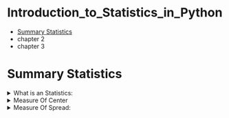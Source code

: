 # Introduction_to_Statistics_in_Python
+  [Summary Statistics](#Summary-Statistics)
+ chapter 2
+ chapter 3
# Summary Statistics  
<details>
  <summary>What is an Statistics:</summary> 
  <blockquote>
<details>
  <summary>What is an Statistics</summary>
 
  + **The field of statistics** - The practice and study of collecting and analyzing
  + **A Summary Statistics** - a fact about or summary of some data
</details>
<details>
  <summary>What Statistics Can do</summary>
 
  + How likely someone to purchase a product? are peopele more likely to purchase it, if they can use a different payment system?
  + How many occupants will your hotel have ? How can you optimize occupancy?
  + How many sizes of jeans need to be manufactured so they can fit 95% of the population? Should the same number of each size be prepared?
  + A/B test: Which ad is more effecive in getting people to purchase a product? 
</details>
<details>
  <summary>What Statistics Cannot do?</summary> 
  
  + While statistics can answer a lot of questions, it's important to note that statistics can't answer every question
</details>

<details>
  <summary>Types of statistics</summary>
  
  ### Descriptive
  + Decribe and summarize data
  ### Inferential Statistics
  + Use a sample of data to make inferences about a larger population like what percent of people drive to work?
#### Example  
  ![image](https://github.com/AyeshaIrshad1337/Introduction_to_Statistics_in_Python/assets/104616632/d54c9998-052a-4e7f-a31d-89c626f475ba)

</details>
<details>
  <summary>Types Of Data</summary>
  
 ### Numeric (Quantitaive)
  + **Continuous (Measured)**: 
  + Airplane speed
  + Time spent waiting in line
  + **Discete (Counted)**: 
  + Number of pets
  + Number of Packages shipped
 ### Categorical (Qualitative)
  + **Nomial (Unordered)**: 
  + Married/Unmarried
  + Country of residence
  + **Ordinal (Ordered)**: 
  + Strongly agreee / Somewhat disagree / Strongly disagree etc
  ### Example:
  ![image](https://github.com/AyeshaIrshad1337/Introduction_to_Statistics_in_Python/assets/104616632/f569cbaa-171c-459b-aed9-20881afc681b)

</details>
  </blockquote>
</details>
<details>
  <summary>Measure Of Center</summary>
  <blockquote>
<details>
      <summary>Historgram</summary>
      
![image](https://github.com/AyeshaIrshad1337/Introduction_to_Statistics_in_Python/assets/104616632/c7fc9606-35bf-441d-9d4d-b773dd0569e0)

A histogram takes a bunch of data points and separates them into bins, or ranges of values. Here, there's a bin for 0 to 2 hours, 2 to 4 hours, and so on. The heights of the bars represent the number of data points that fall into that bin, so there's one mammal in the dataset that sleeps between 0 to 2 hours, and nine mammals that sleep two to four hours. Histograms are a great way to visually summarize the data, but we can use numerical summary statistics to summarize even further.
   
</details>
<details>
      <summary>Measure Of Center : Mean</summary>
 
  ![image](https://github.com/AyeshaIrshad1337/Introduction_to_Statistics_in_Python/assets/104616632/67c261ad-2b99-477a-9137-0bed265ebaa8)

The mean, often called the average, is one of the most common ways of summarizing data. To calculate mean, we add up all the numbers of interest and divide by the total number of data points, which is 83 here. This gives us 10-point-43 hours of sleep. In Python, we can use numpy's mean function, passing it the variable of interest.

</details>
<details>
      <summary>Measure Of Center : Median</summary>
 
![image](https://github.com/AyeshaIrshad1337/Introduction_to_Statistics_in_Python/assets/104616632/9af45e5e-2691-4fc2-8da5-d92355351bef)
  
The median is the value where 50% of the data is lower than it, and 50% of the data is higher. We can calculate this by sorting all the data points and taking the middle one, which would be index 41 in this case. This gives us a median of 10-point-1 hours of sleep. In Python, we can use np-dot-median to do the calculations for us.
  
</details>
<details>
      <summary>Measure Of Center : Mode</summary>
 
![image](https://github.com/AyeshaIrshad1337/Introduction_to_Statistics_in_Python/assets/104616632/c86448da-f099-4195-9aac-ab5cb42c07e8)
 
The mode is the most frequent value in the data. If we count how many occurrences there are of each sleep_total and sort in descending order, there are 4 mammals that sleep for 12.5 hours, so this is the mode. The mode of the vore variable, which indicates the animal's diet, is herbivore. We can also find the mode using the mode function from the statistics module. Mode is often used for categorical variables, since categorical variables can be unordered and often don't have an inherent numerical representation.
  
</details>

<details>
      <summary>Adding Outlier</summary>
 
 We get a mean sleep time of 16-point-5 hours and a median sleep time of 18-point-9 hours.  
  
![image](https://github.com/AyeshaIrshad1337/Introduction_to_Statistics_in_Python/assets/104616632/760b285f-4ea2-4f34-8c01-907d47aaf2f1)

Now let's say we've discovered a new mystery insectivore that never sleeps. i.e row 89 has sleep 0.0

![image](https://github.com/AyeshaIrshad1337/Introduction_to_Statistics_in_Python/assets/104616632/a5706b58-6151-4727-ae91-753a93aef10a)

If we take the mean and median again, we get different results. The mean went down by more than 3 hours, while the median changed by less than an hour. This is because the mean is much more sensitive to extreme values than the median.  
  
![image](https://github.com/AyeshaIrshad1337/Introduction_to_Statistics_in_Python/assets/104616632/7313073f-c922-4060-bf21-21f953a4ddcd)
  
  
</details>

<details>
      <summary>Which Measure to Use ? </summary>
  
 ![image](https://github.com/AyeshaIrshad1337/Introduction_to_Statistics_in_Python/assets/104616632/c1e27433-9270-4eb9-b3b9-e86f752fb60e)

  
 Since the mean is more sensitive to extreme values, it works better for symmetrical data like this. Notice that the mean, in black, and median, in red, are quite close.
  
</details>
<details>
      <summary>Skew </summary>
  
 ![image](https://github.com/AyeshaIrshad1337/Introduction_to_Statistics_in_Python/assets/104616632/2b8a6d62-75b2-4b7b-b9a8-6035260f4de3)
  
However, if the data is skewed, meaning it's not symmetrical, like this, median is usually better to use. In this histogram, the data is piled up on the right, with a tail on the left. Data that looks like this is called left-skewed data. When data is piled up on the left with a tail on the right, it's right-skewed.
 ## Which measure to use?
  
  When data is skewed, the mean and median are different. The mean is pulled in the direction of the skew, so it's lower than the median on the left-skewed data, and higher than the median on the right-skewed data. Because the mean is pulled around by the extreme values, it's better to use the median since it's less affected by outliers.
    
</details>
  </blockquote>
</details>
<details>
  <summary>Measure Of Spread: </summary>
  <blockquote>
  
<details>
  <summary>What is Spread?</summary>
  
  ![image](https://github.com/AyeshaIrshad1337/Introduction_to_Statistics_in_Python/assets/104616632/0f4ceacb-8736-45b7-99f6-cb289c2015dd)

  Spread is just what it sounds like - it describes how spread apart or close together the data points are. Just like measures of center, there are a few different measures of spread.
</details>

<details>
  <summary>Variance</summary>
  
  ![image](https://github.com/AyeshaIrshad1337/Introduction_to_Statistics_in_Python/assets/104616632/e84744db-2b1c-420e-9c22-9d05234156fe)

  Average Distance from each data point to the data's mean  
  ## Calculate the Variance  
  
![image](https://github.com/AyeshaIrshad1337/Introduction_to_Statistics_in_Python/assets/104616632/2a3d0d9b-5fda-4981-b077-3d87e18973f6)  
    
![image](https://github.com/AyeshaIrshad1337/Introduction_to_Statistics_in_Python/assets/104616632/eadc36dc-141c-4c9b-ab4a-fa06f1fb6fb0)

  To calculate the variance, we start by calculating the distance between each point and the mean, so we get one number for every data point. We then square each distance and then add them all together. Finally, we divide the sum of squared distances by the number of data points minus 1, giving us the variance. The higher the variance, the more spread out the data is. It's important to note that the units of variance are squared, so in this case, it's 19-point-8 hours squared.   
  
  ![image](https://github.com/AyeshaIrshad1337/Introduction_to_Statistics_in_Python/assets/104616632/ee033693-f1bd-4f3f-8d99-a72080ab5ce2)

  
   We can calculate the variance in one step using np-dot-var, setting the ddof argument to 1. If we don't specify ddof equals 1, a slightly different formula is used to calculate variance that should only be used on a full population, not a sample.
</details>
<details>
  <summary>Standard Deviation</summary>
  
![image](https://github.com/AyeshaIrshad1337/Introduction_to_Statistics_in_Python/assets/104616632/92e8807e-b6d4-4b19-a2c8-397b06a9c3ab)

The standard deviation is another measure of spread, calculated by taking the square root of the variance. It can be calculated using np-dot-std. Just like np-dot-var, we need to set ddof to 1. The nice thing about standard deviation is that the units are usually easier to understand since they're not squared. It's easier to wrap your head around 4 and a half hours than 19-point-8 hours squared.
</details>
<details>
  <summary>Mean Absolute Deviation : MAD</summary>
    
    
Mean absolute deviation takes the absolute value of the distances to the mean, and then takes the mean of those differences. While this is similar to standard deviation, it's not exactly the same. Standard deviation squares distances, so longer distances are penalized more than shorter ones, while mean absolute deviation penalizes each distance equally. One isn't better than the other, but SD is more common than MAD.
</details>
    
  </blockquote>
</details>
